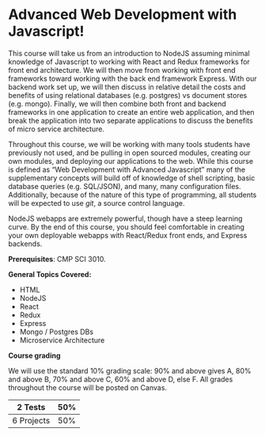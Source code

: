 # Advanced Web Development with Javascript!

This course will take us from an introduction to NodeJS assuming minimal knowledge of Javascript to working with React and Redux frameworks for front end architecture. We will then move from working with front end frameworks toward working with the back end framework Express. With our backend work set up, we will then discuss in relative detail the costs and benefits of using relational databases (e.g. postgres) vs document stores (e.g. mongo). Finally, we will then combine both front and backend frameworks in one application to create an entire web application, and then break the application into two separate applications to discuss the benefits of micro service architecture. 

Throughout this course, we will be working with many tools students have previously not used, and be pulling in open sourced modules, creating our own modules, and deploying our applications to the web. While this course is defined as “Web Development with Advanced Javascript” many of the supplementary concepts will build off of knowledge of shell scripting, basic database queries (e.g. SQL/JSON), and many, many configuration files. Additionally, because of the nature of this type of programming, all students will be expected to use *git*, a source control language. 

NodeJS webapps are extremely powerful, though have a steep learning curve. By the end of this course, you should feel comfortable in creating your own deployable webapps with React/Redux front ends, and Express backends. 

**Prerequisites**: CMP SCI 3010.

**General Topics Covered:** 

- HTML
- NodeJS
- React
- Redux
- Express
- Mongo / Postgres DBs
- Microservice Architecture

**Course grading**

We will use the standard 10% grading scale: 90% and above gives A, 80% and above B, 70% and above C, 60% and above D, else F. All grades throughout the course will be posted on Canvas.

| 2 Tests    | 50%  |
| ---------- | ---- |
| 6 Projects | 50%  |

